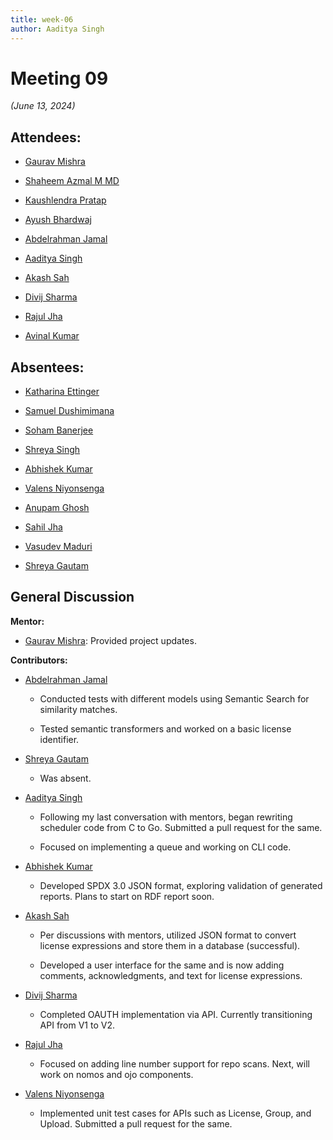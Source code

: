 ```yaml
---
title: week-06
author: Aaditya Singh
---
```

<!--
SPDX-License-Identifier: CC-BY-SA-4.0

SPDX-FileCopyrightText: 2024 Aditya Singh <singh.aaditya889@gmail.com>
--> 

# Meeting 09
*(June 13, 2024)*

## Attendees:

  - [Gaurav Mishra](https://github.com/GMishx)

  - [Shaheem Azmal M MD](https://github.com/shaheemazmalmmd)

  - [Kaushlendra Pratap](https://github.com/Kaushl2208)

  - [Ayush Bhardwaj](https://github.com/hastagAB)

  - [Abdelrahman Jamal](https://github.com/Hero2323)

  - [Aaditya Singh](https://github.com/Aaditya-Singh78)

  - [Akash Sah](https://github.com/Akashsah2003)

  - [Divij Sharma](https://github.com/dvjsharma)

  - [Rajul Jha](https://github.com/rajuljha)

  - [Avinal Kumar](https://github.com/avinal)

## Absentees:

  - [Katharina Ettinger](https://github.com/EttingerK)

  - [Samuel Dushimimana](https://github.com/dushimsam)

  - [Soham Banerjee](https://github.com/soham4abc)

  - [Shreya Singh](https://github.com/SinghShreya05)

  - [Abhishek Kumar](https://github.com/abhi-kumar17871)

  - [Valens Niyonsenga](https://github.com/valens200)

  - [Anupam Ghosh](https://github.com/ag4ums)

  - [Sahil Jha](mailto:sjha200000@gmail.com)

  - [Vasudev Maduri](https://github.com/vasudevmaduri)

  - [Shreya Gautam](https://github.com/ShreyaGautamm)

## General Discussion

**Mentor:**
- [Gaurav Mishra](https://github.com/GMishx): Provided project updates.

**Contributors:**

- [Abdelrahman Jamal](https://github.com/Hero2323)

  - Conducted tests with different models using Semantic Search for similarity matches.

  - Tested semantic transformers and worked on a basic license identifier.

- [Shreya Gautam](https://github.com/ShreyaGautamm)

  - Was absent.

- [Aaditya Singh](https://github.com/Aaditya-Singh78)

  - Following my last conversation with mentors, began rewriting scheduler code from C to Go. Submitted a pull request for the same.

  - Focused on implementing a queue and working on CLI code.

- [Abhishek Kumar](https://github.com/abhi-kumar17871)

  - Developed SPDX 3.0 JSON format, exploring validation of generated reports. Plans to start on RDF report soon.

- [Akash Sah](https://github.com/Akashsah2003)

  - Per discussions with mentors, utilized JSON format to convert license expressions and store them in a database (successful).

  - Developed a user interface for the same and is now adding comments, acknowledgments, and text for license expressions.

- [Divij Sharma](https://github.com/dvjsharma)

  - Completed OAUTH implementation via API. Currently transitioning API from V1 to V2.

- [Rajul Jha](https://github.com/rajuljha)

  - Focused on adding line number support for repo scans. Next, will work on nomos and ojo components.

- [Valens Niyonsenga](https://github.com/valens200)

  - Implemented unit test cases for APIs such as License, Group, and Upload. Submitted a pull request for the same.
